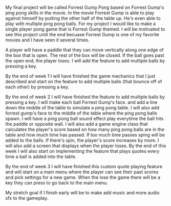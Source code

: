 

My final project will be called Forrest Gump Pong based on Forrest Gump's ping pong skills in the movie. In the movie Forrest Gump is able to play against himself by putting the other half of the table up. He's even able to play with multiple ping pong balls. For my project I would like to make a single player pong game that is Forrest Gump themed. I will be motivated to see this project until the end becuase Forrest Gump is one of my favorite movies and I have seen it several times.

A player will have a paddle that they can move vertically along one edge of the box that is open. The rest of the box will be closed. If the ball goes past the open end, the player loses. I will add the feature to add multiple balls by pressing a key.

By the end of week 1 I will have finished the game mechanics that I just described and start on the feature to add multiple balls (that bounce off of each other) by pressing a key.

By the end of week 2 I will have finished the feature to add multiple balls by pressing a key. I will make each ball Forrest Gump's face. and add a line down the middle of the table to simulate a ping pong table. I will also add forrest gump's face to the middle of the table where the ping pong balls spawn. I will have a ping pong ball sound effect play everytime the ball hits the paddle or opposite wall. I will also add a game engine class that calculates the player's score based on how many ping pong balls are in the table and how much time has passed. If too much time passes sping will be added to the balls. If there's spin, the player's score increases by more. I will also add a screen that displays when the player loses. By the end of this week I will also start on implementing the feature that plays quotes every time a ball is added into the table.

By the end of week 3 I will have finished this custom quote playing feature and will start on a main menu where the player can see their past scores and pick settings for a new game. When the lose the game there will be a key they can press to go back to the main menu.

My stretch goal if I finish early will be to make add music and more audio sfx to the gameplay.
